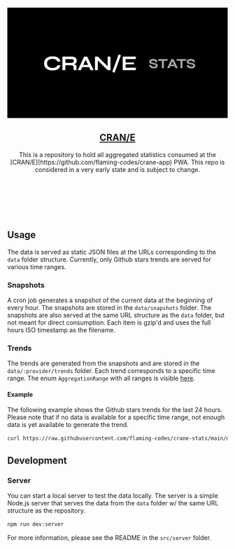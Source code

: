 <br />
<br />
<br />

<p align="center"><img src="./assets/gh-social.webp" /></p>
<h2 align="center">
<a href="https://www.cran-e.com">CRAN/E</a>
</h2>
<p align="center">This is a repository to hold all aggregated statistics consumed at the [CRAN/E](https://github.com/flaming-codes/crane-app) PWA. This repo is considered in a very early state and is subject to change.</p>

<br />
<br />
<br />
<br />
<br />

## Usage

The data is served as static JSON files at the URLs corresponding to the `data` folder structure. Currently, only Github stars trends are served for various time ranges.

### Snapshots

A cron job generates a snapshot of the current data at the beginning of every hour. The snapshots are stored in the `data/snapshots` folder. The snapshots are also served at the same URL structure as the `data` folder, but not meant for direct consumption. Each item is gzip'd and uses the full hours ISO timestamp as the filename.

### Trends

The trends are generated from the snapshots and are stored in the `data/:provider/trends` folder. Each trend corresponds to a specific time range. The enum `AggregationRange` with all ranges is visible [here](https://github.com/flaming-codes/crane-stats/blob/2169d04a5426ababa2ee92b5bcf7f3bbad24afad/src/adapters/data/types.ts).

#### Example

The following example shows the Github stars trends for the last 24 hours. Please note that if no data is available for a specific time range, not enough data is yet available to generate the trend.

```bash
curl https://raw.githubusercontent.com/flaming-codes/crane-stats/main/data/github/trends/24h.json
```

## Development

### Server

You can start a local server to test the data locally. The server is a simple Node.js server that serves the data from the `data` folder w/ the same URL structure as the repository.

```bash
npm run dev:server
```

For more information, please see the README in the `src/server` folder.
